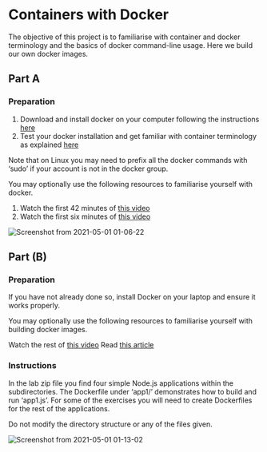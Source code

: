 # Containers with Docker
The objective of this project is to familiarise with container and docker terminology and the basics of docker command-line usage. Here we build our own docker images.

## Part A

### Preparation

1. Download and install docker on your computer following the instructions [here](https://docs.docker.com/install/)
2. Test your docker installation and get familiar with container terminology as explained [here](https://docs.docker.com/get-started/)  

Note that on Linux you may need to prefix all the docker commands with ‘sudo’ if your account is not in the docker group.

You may optionally use the following resources to familiarise yourself with docker.

1. Watch the first 42 minutes of [this video](https://www.youtube.com/watch?v=fqMOX6JJhGo)
2. Watch the first six minutes of [this video](https://www.youtube.com/watch?v=pEYjB5OIfqk)

![Screenshot from 2021-05-01 01-06-22](https://user-images.githubusercontent.com/59219626/116746068-a4c1ca00-aa19-11eb-8e6e-be97b3afa099.png)

## Part (B)

### Preparation

If you have not already done so, install Docker on your laptop and ensure it works properly.

You may optionally use the following resources to familiarise yourself with building docker images.

Watch the rest of [this video](https://youtu.be/fqMOX6JJhGo?t=2650)
Read [this article](https://stackify.com/docker-build-a-beginners-guide-to-building-docker-images/)

### Instructions
In the lab zip file you find four simple Node.js applications within the subdirectories. The Dockerfile under ‘app1/’ demonstrates how to build and run ‘app1.js’.  For some of the exercises you will need to create Dockerfiles for the rest of the applications.  
  
Do not modify the directory structure or any of the files given.

![Screenshot from 2021-05-01 01-13-02](https://user-images.githubusercontent.com/59219626/116746647-7690ba00-aa1a-11eb-8f7c-a0cc0f1c5d6b.png)
